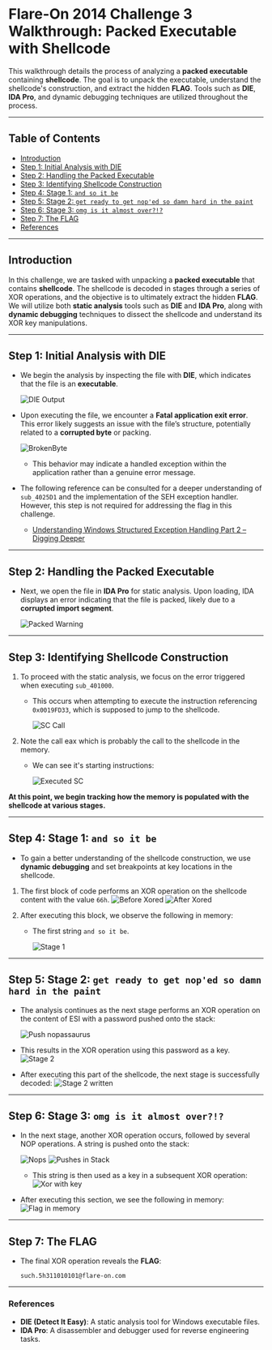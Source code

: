 # Flare-On 2014 Challenge 3 Walkthrough: Packed Executable with Shellcode

This walkthrough details the process of analyzing a **packed executable** containing **shellcode**. The goal is to unpack the executable, understand the shellcode's construction, and extract the hidden **FLAG**. Tools such as **DIE**, **IDA Pro**, and dynamic debugging techniques are utilized throughout the process.

---

## Table of Contents
- [Introduction](#introduction)
- [Step 1:  Initial Analysis with DIE](#step-1-initial-analysis-with-die)
- [Step 2: Handling the Packed Executable](#step-2-handling-the-packed-executable)
- [Step 3: Identifying Shellcode Construction](#step-3-identifying-shellcode-construction)
- [Step 4: Stage 1: `and so it be`](#step-4-stage-1-and-so-it-be)
- [Step 5: Stage 2: `get ready to get nop'ed so damn hard in the paint`](#step-5-stage-2-get-ready-to-get-noped-so-damn-hard-in-the-paint)
- [Step 6: Stage 3: `omg is it almost over?!?`](#step-6-stage-3-omg-is-it-almost-over)
- [Step 7: The FLAG](#step-7-the-flag)
- [References](#references)

---

## Introduction

In this challenge, we are tasked with unpacking a **packed executable** that contains **shellcode**. The shellcode is decoded in stages through a series of XOR operations, and the objective is to ultimately extract the hidden **FLAG**. We will utilize both **static analysis** tools such as **DIE** and **IDA Pro**, along with **dynamic debugging** techniques to dissect the shellcode and understand its XOR key manipulations.

---

## Step 1: Initial Analysis with DIE

- We begin the analysis by inspecting the file with **DIE**, which indicates that the file is an **executable**.
  
  ![DIE Output](images/0-die-output.png)
- Upon executing the file, we encounter a **Fatal application exit error**. This error likely suggests an issue with the file’s structure, potentially related to a **corrupted byte** or packing.

  ![BrokenByte](images/0-brokeb-byte.png)

  - This behavior may indicate a handled exception within the application rather than a genuine error message.

- The following reference can be consulted for a deeper understanding of `sub_4025D1` and the implementation of the SEH exception handler. However, this step is not required for addressing the flag in this challenge.
  - [Understanding Windows Structured Exception Handling Part 2 – Digging Deeper](https://limbioliong.wordpress.com/2022/01/18/understanding-windows-structured-exception-handling-part-2-digging-deeper/)
---

## Step 2: Handling the Packed Executable

- Next, we open the file in **IDA Pro** for static analysis. Upon loading, IDA displays an error indicating that the file is packed, likely due to a **corrupted import segment**.

    ![Packed Warning](images/0-may-be-packer-warning.png)

---

## Step 3: Identifying Shellcode Construction

1. To proceed with the static analysis, we focus on the error triggered when executing `sub_401000`.

    - This occurs when attempting to execute the instruction referencing `0x0019FD33`, which is supposed to jump to the shellcode.
      
      ![SC Call](images/1-shell_code_written.png)

2. Note the call eax which is probably the call to the shellcode in the memory. 
    - We can see it's starting instructions:
      
      ![Executed SC](images/1-shellcode-executed-stack.png)

**At this point, we begin tracking how the memory is populated with the shellcode at various stages.**

---

## Step 4: Stage 1: `and so it be`

- To gain a better understanding of the shellcode construction, we use **dynamic debugging** and set breakpoints at key locations in the shellcode.

1. The first block of code performs an XOR operation on the shellcode content with the value `66h`.
  ![Before Xored](images/3-Before-writing-Xored.png)
  ![After Xored](images/4-After-writing-Xored.png)

2. After executing this block, we observe the following in memory:
    - The first string `and so it be`.
      
      ![Stage 1](images/5-Stage-1-written.png)

---

## Step 5: Stage 2: `get ready to get nop'ed so damn hard in the paint`

- The analysis continues as the next stage performs an XOR operation on the content of ESI with a password pushed onto the stack:
    
  ![Push `nopassaurus`](images/6-pushed-password.png)

- This results in the XOR operation using this password as a key.
   ![Stage 2](images/7-Xor-key.png)

- After executing this part of the shellcode, the next stage is successfully decoded:
    ![Stage 2 written](images/8-Stage-2-written.png)

---

## Step 6: Stage 3: `omg is it almost over?!?`

- In the next stage, another XOR operation occurs, followed by several NOP operations. A string is pushed onto the stack:

    ![Nops](images/10-Damn-nop-ed.png)
    ![Pushes in Stack](images/10-pushed-string.png)
    
    - This string is then used as a key in a subsequent XOR operation:
    ![Xor with key](images/10-used-key-in-xor.png)

- After executing this section, we see the following in memory:
    ![Flag in memory](images/13-FLAG.png)

---

## Step 7: The FLAG

- The final XOR operation reveals the **FLAG**:
  ```
  such.5h311010101@flare-on.com
  ```

---

### References

- **DIE (Detect It Easy)**: A static analysis tool for Windows executable files.
- **IDA Pro**: A disassembler and debugger used for reverse engineering tasks.
